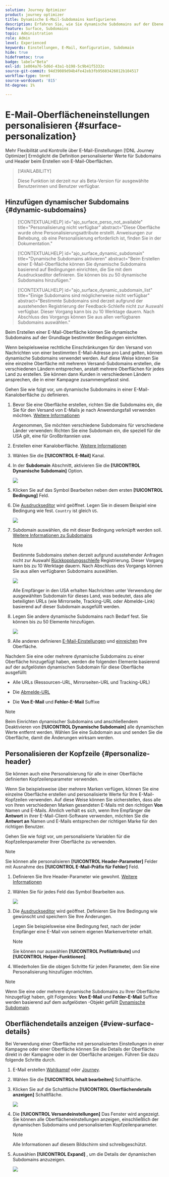 ```yaml
---
solution: Journey Optimizer
product: journey optimizer
title: Dynamische E-Mail-Subdomains konfigurieren
description: Erfahren Sie, wie Sie dynamische Subdomains auf der Ebene der E-Mail-Kanal-Oberfläche konfigurieren
feature: Surface, Subdomains
topic: Administration
role: Admin
level: Experienced
keywords: Einstellungen, E-Mail, Konfiguration, Subdomain
hide: true
hidefromtoc: true
badge: label="Beta"
exl-id: 1e004a76-5d6d-43a1-b198-5c9b41f5332c
source-git-commit: 94d39089d94b4fe42eb3fb95603426012b104517
workflow-type: tm+mt
source-wordcount: '815'
ht-degree: 1%

---
```


# E-Mail-Oberflächeneinstellungen personalisieren {#surface-personalization}

Mehr Flexibilität und Kontrolle über E-Mail-Einstellungen [!DNL Journey Optimizer] Ermöglicht die Definition personalisierter Werte für Subdomains und Header<!--and URL tracking parameters--> beim Erstellen von E-Mail-Oberflächen.

>[!AVAILABILITY]
>
>Diese Funktion ist derzeit nur als Beta-Version für ausgewählte Benutzerinnen und Benutzer verfügbar. <!--To join the beta program, contact Adobe Customer Care.-->

## Hinzufügen dynamischer Subdomains {#dynamic-subdomains}

>[!CONTEXTUALHELP]
>id="ajo_surface_perso_not_available"
>title="Personalisierung nicht verfügbar"
>abstract="Diese Oberfläche wurde ohne Personalisierungsattribute erstellt. Anweisungen zur Behebung, ob eine Personalisierung erforderlich ist, finden Sie in der Dokumentation."

>[!CONTEXTUALHELP]
>id="ajo_surface_dynamic_subdomain"
>title="Dynamische Subdomains aktivieren"
>abstract="Beim Erstellen einer E-Mail-Oberfläche können Sie dynamische Subdomains basierend auf Bedingungen einrichten, die Sie mit dem Ausdruckseditor definieren. Sie können bis zu 50 dynamische Subdomains hinzufügen."

>[!CONTEXTUALHELP]
>id="ajo_surface_dynamic_subdomain_list"
>title="Einige Subdomains sind möglicherweise nicht verfügbar"
>abstract="Bestimmte Subdomains sind derzeit aufgrund der ausstehenden Registrierung der Feedback-Schleife nicht zur Auswahl verfügbar. Dieser Vorgang kann bis zu 10 Werktage dauern. Nach Abschluss des Vorgangs können Sie aus allen verfügbaren Subdomains auswählen."

Beim Erstellen einer E-Mail-Oberfläche können Sie dynamische Subdomains auf der Grundlage bestimmter Bedingungen einrichten.

Wenn beispielsweise rechtliche Einschränkungen für den Versand von Nachrichten von einer bestimmten E-Mail-Adresse pro Land gelten, können dynamische Subdomains verwendet werden. Auf diese Weise können Sie eine einzelne Oberfläche mit mehreren Versand-Subdomains erstellen, die verschiedenen Ländern entsprechen, anstatt mehrere Oberflächen für jedes Land zu erstellen. Sie können dann Kunden in verschiedenen Ländern ansprechen, die in einer Kampagne zusammengefasst sind.

Gehen Sie wie folgt vor, um dynamische Subdomains in einer E-Mail-Kanaloberfläche zu definieren.

1. Bevor Sie eine Oberfläche erstellen, richten Sie die Subdomains ein, die Sie für den Versand von E-Mails je nach Anwendungsfall verwenden möchten. [Weitere Informationen](../configuration/about-subdomain-delegation.md)

   Angenommen, Sie möchten verschiedene Subdomains für verschiedene Länder verwenden: Richten Sie eine Subdomain ein, die speziell für die USA gilt, eine für Großbritannien usw.

1. Erstellen einer Kanaloberfläche. [Weitere Informationen](../configuration/channel-surfaces.md)

1. Wählen Sie die **[!UICONTROL E-Mail]** Kanal.

1. In der **Subdomain** Abschnitt, aktivieren Sie die **[!UICONTROL Dynamische Subdomain]** Option.

   ![](assets/surface-email-dynamic-subdomain.png)

1. Klicken Sie auf das Symbol Bearbeiten neben dem ersten **[!UICONTROL Bedingung]** Feld.

1. Die [Ausdruckseditor](../personalization/personalization-build-expressions.md) wird geöffnet. Legen Sie in diesem Beispiel eine Bedingung wie fest. `Country` ist gleich `US`.

   ![](assets/surface-email-edit-condition.png)

1. Subdomain auswählen, die mit dieser Bedingung verknüpft werden soll. [Weitere Informationen zu Subdomains](../configuration/about-subdomain-delegation.md)

   >[!NOTE]
   >
   >Bestimmte Subdomains stehen derzeit aufgrund ausstehender Anfragen nicht zur Auswahl [Rückkopplungsschleife](../reports/deliverability.md#feedback-loops) Registrierung. Dieser Vorgang kann bis zu 10 Werktage dauern. Nach Abschluss des Vorgangs können Sie aus allen verfügbaren Subdomains auswählen. <!--where FL registration happens? is it when delegating a subdomain and you're awaiting from subdomain validation? or is it on ISP side only?-->

   ![](assets/surface-email-select-subdomain.png)

   Alle Empfänger in den USA erhalten Nachrichten unter Verwendung der ausgewählten Subdomain für dieses Land, was bedeutet, dass alle beteiligten URLs (wie Mirrorseite, Tracking-URL oder Abmelde-Link) basierend auf dieser Subdomain ausgefüllt werden.

1. Legen Sie andere dynamische Subdomains nach Bedarf fest. Sie können bis zu 50 Elemente hinzufügen.

   ![](assets/surface-email-add-dynamic-subdomain.png)

   <!--Select the [IP pool](../configuration/ip-pools.md) to associate with the surface. [Learn more](email-settings.md#subdomains-and-ip-pools)-->

1. Alle anderen definieren [E-Mail-Einstellungen](email-settings.md) und [einreichen](../configuration/channel-surfaces.md#create-channel-surface) Ihre Oberfläche.

Nachdem Sie eine oder mehrere dynamische Subdomains zu einer Oberfläche hinzugefügt haben, werden die folgenden Elemente basierend auf der aufgelösten dynamischen Subdomain für diese Oberfläche ausgefüllt:

* Alle URLs (Ressourcen-URL, Mirrorseiten-URL und Tracking-URL)

* Die [Abmelde-URL](email-settings.md#list-unsubscribe)

* Die **Von E-Mail** und **Fehler-E-Mail** Suffixe

>[!NOTE]
>
>Beim Einrichten dynamischer Subdomains und anschließendem Deaktivieren von **[!UICONTROL Dynamische Subdomain]** alle dynamischen Werte entfernt werden. Wählen Sie eine Subdomain aus und senden Sie die Oberfläche, damit die Änderungen wirksam werden.

## Personalisieren der Kopfzeile {#personalize-header}

Sie können auch eine Personalisierung für alle in einer Oberfläche definierten Kopfzeilenparameter verwenden.

Wenn Sie beispielsweise über mehrere Marken verfügen, können Sie eine einzelne Oberfläche erstellen und personalisierte Werte für Ihre E-Mail-Kopfzeilen verwenden. Auf diese Weise können Sie sicherstellen, dass alle von Ihren verschiedenen Marken gesendeten E-Mails mit den richtigen **Von** Namen und E-Mails. Ähnlich verhält es sich, wenn Ihre Empfänger die **Antwort** in ihrer E-Mail-Client-Software verwenden, möchten Sie die **Antwort an** Namen und E-Mails entsprechen der richtigen Marke für den richtigen Benutzer.

Gehen Sie wie folgt vor, um personalisierte Variablen für die Kopfzeilenparameter Ihrer Oberfläche zu verwenden.

>[!NOTE]
>
>Sie können alle personalisieren **[!UICONTROL Header-Parameter]** Felder mit Ausnahme des **[!UICONTROL E-Mail-Präfix für Fehler]** Feld.


1. Definieren Sie Ihre Header-Parameter wie gewohnt. [Weitere Informationen](email-settings.md#email-header)

1. Wählen Sie für jedes Feld das Symbol Bearbeiten aus.

   ![](assets/surface-email-personalize-header.png)

1. Die [Ausdruckseditor](../personalization/personalization-build-expressions.md) wird geöffnet. Definieren Sie Ihre Bedingung wie gewünscht und speichern Sie Ihre Änderungen.

   Legen Sie beispielsweise eine Bedingung fest, nach der jeder Empfänger eine E-Mail von seinem eigenen Markenvertreter erhält.

   >[!NOTE]
   >
   >Sie können nur auswählen **[!UICONTROL Profilattribute]** und **[!UICONTROL Helper-Funktionen]**.

1. Wiederholen Sie die obigen Schritte für jeden Parameter, dem Sie eine Personalisierung hinzufügen möchten.

>[!NOTE]
>
>Wenn Sie eine oder mehrere dynamische Subdomains zu Ihrer Oberfläche hinzugefügt haben, gilt Folgendes: **Von E-Mail** und **Fehler-E-Mail** Suffixe werden basierend auf dem aufgelösten -Objekt gefüllt [Dynamische Subdomain](#dynamic-subdomains).

<!--
## Use personalized URL tracking {#personalize-url-tracking}

To use personalized URL tracking prameters, follow the steps below.

1. Select the profile attribute of your choice from the expression editor.

1. Repeat the steps above for each tracking parameter you want to personalize.

Now when the email is sent out, this parameter will be automatically appended to the end of the URL. You can then capture this parameter in web analytics tools or in performance reports.
-->

## Oberflächendetails anzeigen {#view-surface-details}

Bei Verwendung einer Oberfläche mit personalisierten Einstellungen in einer Kampagne oder einer Oberfläche können Sie die Details der Oberfläche direkt in der Kampagne oder in der Oberfläche anzeigen. Führen Sie dazu folgende Schritte durch.

1. E-Mail erstellen [Wahlkampf](../campaigns/create-campaign.md) oder [Journey](../building-journeys/journey-gs.md).

1. Wählen Sie die **[!UICONTROL Inhalt bearbeiten]** Schaltfläche.

1. Klicken Sie auf die Schaltfläche **[!UICONTROL Oberflächendetails anzeigen]** Schaltfläche.

   ![](assets/campaign-view-surface-details.png)

1. Die **[!UICONTROL Versandeinstellungen]** Das Fenster wird angezeigt. Sie können alle Oberflächeneinstellungen anzeigen, einschließlich der dynamischen Subdomains und personalisierten Kopfzeilenparameter.

   >[!NOTE]
   >
   >Alle Informationen auf diesem Bildschirm sind schreibgeschützt.

1. Auswählen **[!UICONTROL Expand]** , um die Details der dynamischen Subdomains anzuzeigen.

   ![](assets/campaign-delivery-settings-subdomain-expand.png)
